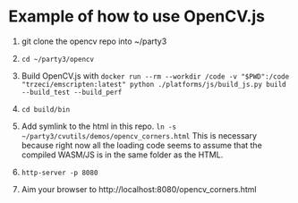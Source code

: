 # Example of how to use OpenCV.js

1. git clone the opencv repo into ~/party3

2. `cd ~/party3/opencv`

3. Build OpenCV.js with `docker run --rm --workdir /code -v "$PWD":/code "trzeci/emscripten:latest" python ./platforms/js/build_js.py build --build_test --build_perf`

4. `cd build/bin`

5. Add symlink to the html in this repo.  `ln -s ~/party3/cvutils/demos/opencv_corners.html`  This is necessary because right now all the loading code seems to assume that the compiled WASM/JS is in the same folder as the HTML.  

6. `http-server -p 8080`

7.  Aim your browser to http://localhost:8080/opencv_corners.html
